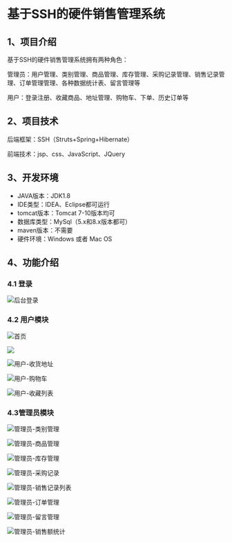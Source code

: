 # 基于SSH的硬件销售管理系统



## 1、项目介绍

基于SSH的硬件销售管理系统拥有两种角色：

管理员：用户管理、类别管理、商品管理、库存管理、采购记录管理、销售记录管理、订单管理管理、各种数据统计表、留言管理等

用户：登录注册、收藏商品、地址管理、购物车、下单、历史订单等


## 2、项目技术

后端框架：SSH（Struts+Spring+Hibernate）

前端技术：jsp、css、JavaScript、JQuery

## 3、开发环境

- JAVA版本：JDK1.8
- IDE类型：IDEA、Eclipse都可运行
- tomcat版本：Tomcat 7-10版本均可
- 数据库类型：MySql（5.x和8.x版本都可） 
- maven版本：不需要
- 硬件环境：Windows 或者 Mac OS


## 4、功能介绍

### 4.1 登录

![后台登录](https://project-images-1256969109.cos.ap-chongqing.myqcloud.com/Typora-Images/202208141948264.jpg)

### 4.2 用户模块

![首页](https://project-images-1256969109.cos.ap-chongqing.myqcloud.com/Typora-Images/202208141948587.jpg)

![](https://project-images-1256969109.cos.ap-chongqing.myqcloud.com/Typora-Images/202208141948957.jpeg)

![用户-收货地址](https://project-images-1256969109.cos.ap-chongqing.myqcloud.com/Typora-Images/202208141948132.jpg)

![用户-购物车](https://project-images-1256969109.cos.ap-chongqing.myqcloud.com/Typora-Images/202208141948658.jpg)

![用户-收藏列表](https://project-images-1256969109.cos.ap-chongqing.myqcloud.com/Typora-Images/202208141948540.jpg)

### 4.3管理员模块

![管理员-类别管理](https://project-images-1256969109.cos.ap-chongqing.myqcloud.com/Typora-Images/202208141948167.jpg)

![管理员-商品管理](https://project-images-1256969109.cos.ap-chongqing.myqcloud.com/Typora-Images/202208141948915.jpg)

![管理员-库存管理](https://project-images-1256969109.cos.ap-chongqing.myqcloud.com/Typora-Images/202208141948844.jpg)

![管理员-采购记录](https://project-images-1256969109.cos.ap-chongqing.myqcloud.com/Typora-Images/202208141948644.jpg)

![管理员-销售记录列表](https://project-images-1256969109.cos.ap-chongqing.myqcloud.com/Typora-Images/202208141948192.jpg)

![管理员-订单管理](https://project-images-1256969109.cos.ap-chongqing.myqcloud.com/Typora-Images/202208141949888.jpg)

![管理员-留言管理](https://project-images-1256969109.cos.ap-chongqing.myqcloud.com/Typora-Images/202208141949600.jpg)

![管理员-销售额统计](https://project-images-1256969109.cos.ap-chongqing.myqcloud.com/Typora-Images/202208141949666.jpg)

